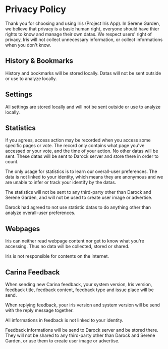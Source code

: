 # Privacy Policy
Thank you for choosing and using Iris (Project Iris App). In Serene Garden, we believe that privacy is a basic human right, everyone should have thier rights to know and manage their own datas. We respect users' right of privacy, Iris will not collect unnecessary information, or collect informations when you don't know.

## History & Bookmarks
History and bookmarks will be stored locally. Datas will not be sent outside or use to analyze locally.

## Settings
All settings are stored locally and will not be sent outside or use to analyze locally.

## Statistics
If you agrees, access action may be recorded when you access some specific pages or vote. The record only contains what page you've accessed or your vote, and the time of your action. No other datas will be sent. These datas will be sent to Darock server and store there in order to count.

The only usage for statistics is to learn our overall-user preferences. The data is not linked to your identity, which means they are anonymous and we are unable to infer or track your identify by the datas.

The statistics will not be sent to any third-party other than Darock and Serene Garden, and will not be used to create user image or advertise.

Darock had agreed to not use statistic datas to do anything other than analyze overall-user preferences.

## Webpages
Iris can neither read webpage content nor get to know what you're accessing. Thus no data will be collected, stored or shared.

Iris is not responsible for contents on the internet.

## Carina Feedback
When sending new Carina feedback, your system version, Iris version, feedback title, feedback content, feedback type and issue place will be send.

When replying feedback, your iris version and system version will be send with the reply message together.

All informations in feedback is not linked to your identity.

Feedback informations will be send to Darock server and be stored there. They will not be shared to any third-party other than Darock and Serene Garden, or use them to create user image or advertise.
